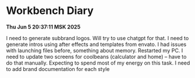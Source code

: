 # Workbench Diary

**Thu Jun  5 20:37:11 MSK 2025**

I need to generate subbrand logos. Will try to use chatgpt for that.
I need to generate intros using after effects and templates from envato. I had issues with launching files before, something about memory. Restarted my PC.
I need to update two screens for coolbeans (calculator and home) – have to do that manually. Expecting to spend most of my energy on this task.
I need to add brand documentation for each style 